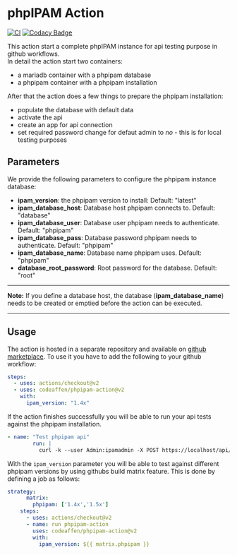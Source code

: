# phpIPAM Action

[![CI](https://github.com/codeaffen/phpipam-action/actions/workflows/main.yml/badge.svg)](https://github.com/codeaffen/phpipam-action/actions/workflows/main.yml)
[![Codacy Badge](https://app.codacy.com/project/badge/Grade/944893481cbb43dea9335f9605c30c7e)](https://www.codacy.com/gh/codeaffen/phpipam-action/dashboard?utm_source=github.com&amp;utm_medium=referral&amp;utm_content=codeaffen/phpipam-action&amp;utm_campaign=Badge_Grade)

This action start a complete phpIPAM instance for api testing purpose in github workflows. \
In detail the action start two containers:

* a mariadb container with a phpipam database
* a phpipam container with a phpipam installation

After that the action does a few things to prepare the phpipam installation:

* populate the database with default data
* activate the api
* create an app for api connection
* set required password change for defaut admin to _no_ - this is for local testing purposes

## Parameters

We provide the following parameters to configure the phpipam instance database:

* **ipam_version**: the phpipam version to install: Default: "latest"
* **ipam_database_host**: Database host phpipam connects to. Default: "database"
* **ipam_database_user**: Database user phpipam needs to authenticate. Default: "phpipam"
* **ipam_database_pass**: Database password phpipam needs to authenticate. Default: "phpipam"
* **ipam_database_name**: Database name phpipam uses. Default: "phpipam"
* **database_root_password**: Root password for the database. Default: "root"

---

**Note:** If you define a database host, the database (**ipam_database_name**) needs to be created or emptied  before the action can be executed.

---

## Usage

The action is hosted in a separate repository and available on [github marketplace](https://github.com/marketplace/actions/phpipam-action). To use it you have to add the following to your github workflow:

~~~yaml
steps:
  - uses: actions/checkout@v2
  - uses: codeaffen/phpipam-action@v2
    with:
      ipam_version: "1.4x"
~~~

If the action finishes successfully you will be able to run your api tests against the phpipam installation.

~~~yaml
- name: "Test phpipam api"
        run: |
          curl -k --user Admin:ipamadmin -X POST https://localhost/api/ansible/user/
~~~

With the `ipam_version` parameter you will be able to test against different phpipam versions by using githubs build matrix feature. This is done by defining a job as follows:

~~~yaml
strategy:
      matrix:
        phpipam: ['1.4x','1.5x']
    steps:
      - uses: actions/checkout@v2
      - name: run phpipam-action
        uses: codeaffen/phpipam-action@v2
        with:
          ipam_version: ${{ matrix.phpipam }}
~~~

